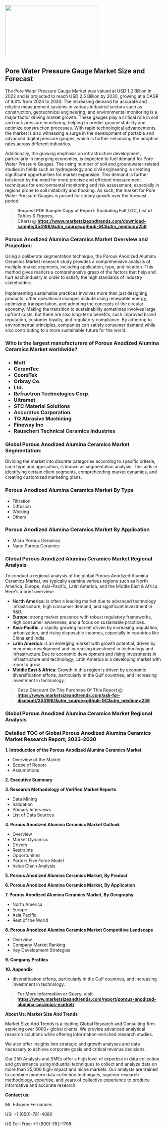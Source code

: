 <p><img class="alignnone size-medium wp-image-20088" src="https://ffe5etoiles.com/wp-content/uploads/2024/12/MST1-300x171.png" alt="" width="300" height="171" /></p><h2>Pore Water Pressure Gauge Market Size and Forecast</h2><p>The Pore Water Pressure Gauge Market was valued at USD 1.2 Billion in 2022 and is projected to reach USD 2.5 Billion by 2030, growing at a CAGR of 9.8% from 2024 to 2030. The increasing demand for accurate and reliable measurement systems in various industrial sectors such as construction, geotechnical engineering, and environmental monitoring is a major factor driving market growth. These gauges play a critical role in soil and rock pressure monitoring, helping to predict ground stability and optimize construction processes. With rapid technological advancements, the market is also witnessing a surge in the development of portable and advanced digital pressure gauges, which is further enhancing the adoption rates across different industries.</p><p>Additionally, the growing emphasis on infrastructure development, particularly in emerging economies, is expected to fuel demand for Pore Water Pressure Gauges. The rising number of soil and groundwater-related studies in fields such as hydrogeology and civil engineering is creating significant opportunities for market expansion. This demand is further bolstered by the need for more precise and efficient measurement techniques for environmental monitoring and risk assessment, especially in regions prone to soil instability and flooding. As such, the market for Pore Water Pressure Gauges is poised for steady growth over the forecast period.</p></p><blockquote id="" class=""><strong>Request PDF Sample Copy of Report: (Including Full TOC, List of Tables &amp; Figures, Chart)&nbsp;@&nbsp;<strong><a href="https://www.marketsizeandtrends.com/download-sample/354198/&utm_source=github-GC&utm_medium=259" target="_blank">https://www.marketsizeandtrends.com/download-sample/354198/&utm_source=github-GC&utm_medium=259</a></strong></strong></blockquote><h3 id="" class="">Porous Anodized Alumina Ceramics Market&nbsp;Overview and Projection:</h3><p id="" class="">Using a deliberate segmentation technique, the Porous Anodized Alumina Ceramics Market research study provides a comprehensive analysis of multiple market segments, including application, type, and location. This method gives readers a comprehensive grasp of the factors that help and hurt each industry in order to satisfy the high standards of industry stakeholders. <br /> <br />Implementing sustainable practices involves more than just designing products; other operational changes include using renewable energy, optimizing transportation, and adopting the concepts of the circular economy. Making the transition to sustainability sometimes involves large upfront costs, but there are also long-term benefits, such improved brand reputation, customer loyalty, and regulatory compliance. By adhering to environmental principles, companies can satisfy consumer demand while also contributing to a more sustainable future for the world.</p><h3 id="" class="">Who is the largest manufacturers of&nbsp;Porous Anodized Alumina Ceramics Market worldwide?</h3><h3 class=""><p><ul><li>Mott </li><li> CeramTec </li><li> CoorsTek </li><li> Orbray Co. </li><li> Ltd. </li><li> Refractron Technologies Corp. </li><li> Ultramet </li><li> STC Material Solutions </li><li> Accuratus Corporation </li><li> TQ Abrasive Machining </li><li> Fineway Inc </li><li> Rauschert Technical Ceramics Industries</li></ul></p></h3><h3 id="" class="">Global&nbsp;Porous Anodized Alumina Ceramics Market Segmentation:</h3><p id="" class="">Dividing the market into discrete categories according to specific criteria, such type and application, is known as segmentation analysis. This aids in identifying certain client segments, comprehending market dynamics, and creating customized marketing plans.</p><h3 id="" class="">Porous Anodized Alumina Ceramics Market&nbsp;By Type</h3><p><p><ul><li>Filtration</li><li> Diffusion</li><li> Wicking</li><li> Others</p></li></ul></p></p><h3 id="" class="">Porous Anodized Alumina Ceramics Market&nbsp;By Application</h3><p class=""><p><ul><li>Micro Porous Ceramics</li><li> Nano Porous Ceramics</li></ul></p></p><h3 id="" class="">Global Porous Anodized Alumina Ceramics Market Regional Analysis</h3><p id="" class="">To conduct a regional analysis of the global Porous Anodized Alumina Ceramics Market, we typically examine various regions such as North America, Europe, Asia-Pacific, Latin America, and the Middle East &amp; Africa. Here's a brief overview:</p><ul><li><strong>North America</strong>: is often a leading market due to advanced technology infrastructure, high consumer demand, and significant investment in R&amp;D.</li><li><strong>Europe</strong>: strong market presence with robust regulatory frameworks, high consumer awareness, and a focus on sustainable practices.</li><li><strong>Asia-Pacific</strong>: a rapidly growing market driven by increasing population, urbanization, and rising disposable incomes, especially in countries like China and India.</li><li><strong>Latin America</strong>: is an emerging market with growth potential, driven by economic development and increasing investment in technology and infrastructure.Due to economic development and rising investments in infrastructure and technology, Latin America is a developing market with room to grow.</li><li><strong>Middle East &amp; Africa</strong>: Growth in this region is driven by economic diversification efforts, particularly in the Gulf countries, and increasing investment in technology.</li></ul><blockquote id="" class=""><strong>Get a Discount On The Purchase Of This Report @ <strong><a href="https://www.marketsizeandtrends.com/ask-for-discount/354198/&utm_source=github-GC&utm_medium=259" target="_blank">https://www.marketsizeandtrends.com/ask-for-discount/354198/&utm_source=github-GC&utm_medium=259</a></strong></strong></blockquote><h3 id="" class="">Global Porous Anodized Alumina Ceramics Market Regional Analysis</h3><h3 id="" class="">Detailed TOC of Global Porous Anodized Alumina Ceramics Market Research Report, 2023-2030</h3><p id="" class=""><strong>1. Introduction of the Porous Anodized Alumina Ceramics Market</strong></p><ul><li>Overview of the Market</li><li>Scope of Report</li><li>Assumptions</li></ul><p id="" class=""><strong>2. Executive Summary</strong></p><p id="" class=""><strong>3. Research Methodology of Verified Market Reports</strong></p><ul><li>Data Mining</li><li>Validation</li><li>Primary Interviews</li><li>List of Data Sources</li></ul><p id="" class=""><strong>4. Porous Anodized Alumina Ceramics Market Outlook</strong></p><ul><li>Overview</li><li>Market Dynamics</li><li>Drivers</li><li>Restraints</li><li>Opportunities</li><li>Porters Five Force Model</li><li>Value Chain Analysis</li></ul><p id="" class=""><strong>5. Porous Anodized Alumina Ceramics Market, By Product</strong></p><p id="" class=""><strong>6. Porous Anodized Alumina Ceramics Market, By Application</strong></p><p id="" class=""><strong>7. Porous Anodized Alumina Ceramics Market, By Geography</strong></p><ul><li>North America</li><li>Europe</li><li>Asia Pacific</li><li>Rest of the World</li></ul><p id="" class=""><strong>8. Porous Anodized Alumina Ceramics Market Competitive Landscape</strong></p><ul><li>Overview</li><li>Company Market Ranking</li><li>Key Development Strategies</li></ul><p id="" class=""><strong>9. Company Profiles</strong></p><p id="" class=""><strong>10. Appendix</strong></p><ul><li>diversification efforts, particularly in the Gulf countries, and increasing investment in technology.</li></ul><blockquote id="" class=""><strong>For More Information or Query, visit <strong><strong><a href="https://www.marketsizeandtrends.com/report/porous-anodized-alumina-ceramics-market/" target="_blank">https://www.marketsizeandtrends.com/report/porous-anodized-alumina-ceramics-market/</a></strong></strong></strong></blockquote><p id="" class=""><strong>About Us: Market Size And Trends</strong></p><p id="" class="">Market Size And Trends is a leading Global Research and Consulting firm servicing over 5000+ global clients. We provide advanced analytical research solutions while offering information-enriched research studies.</p><p id="" class="">We also offer insights into strategic and growth analyses and data necessary to achieve corporate goals and critical revenue decisions.</p><p id="" class="">Our 250 Analysts and SMEs offer a high level of expertise in data collection and governance using industrial techniques to collect and analyze data on more than 25,000 high-impact and niche markets. Our analysts are trained to combine modern data collection techniques, superior research methodology, expertise, and years of collective experience to produce informative and accurate research.</p><p id="" class=""><strong>Contact us:</strong></p><p id="" class="">Mr. Edwyne Fernandes</p><p id="" class="">US: +1 (650)-781-4080</p><p id="" class="">US Toll-Free: +1 (800)-782-1768</p>
